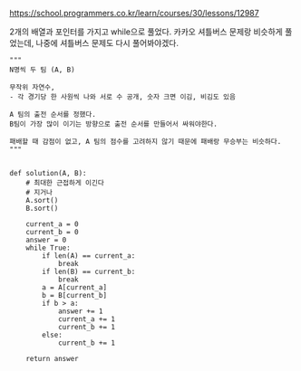 https://school.programmers.co.kr/learn/courses/30/lessons/12987

2개의 배열과 포인터를 가지고 while으로 풀었다. 
카카오 셔틀버스 문제랑 비슷하게 풀었는데, 나중에 셔틀버스 문제도 다시 풀어봐야겠다.

```
"""
N명씩 두 팀 (A, B)

무작위 자연수,
- 각 경기당 한 사원씩 나와 서로 수 공개, 숫자 크면 이김, 비김도 있음

A 팀의 출전 순서를 정했다.
B팀이 가장 많이 이기는 방향으로 출전 순서를 만들어서 싸워야한다.

패배할 때 감점이 없고, A 팀의 점수를 고려하지 않기 때문에 패배랑 무승부는 비슷하다.
"""


def solution(A, B):
    # 최대한 근접하게 이긴다
    # 지거나 
    A.sort()
    B.sort()
    
    current_a = 0
    current_b = 0
    answer = 0
    while True:
        if len(A) == current_a:
            break
        if len(B) == current_b:
            break
        a = A[current_a]
        b = B[current_b]
        if b > a:
            answer += 1
            current_a += 1
            current_b += 1
        else:
            current_b += 1
            
    return answer
```